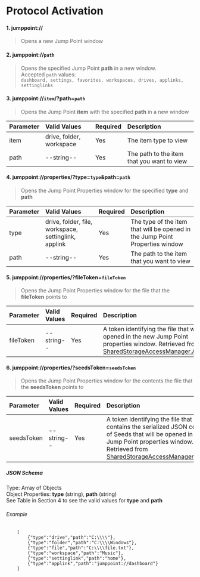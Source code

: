﻿# Protocol Activation

#### 1. jumppoint://
> Opens a new Jump Point window  


#### 2. jumppoint://`path`
> Opens the specified Jump Point **path** in a new window.  
> Accepted `path` values:  
> `dashboard, settings, favorites, workspaces, drives, applinks, settinglinks`  


#### 3. jumppoint://`item`/?path=`path`
> Opens the Jump Point **item** with the specified **path** in a new window  
  
Parameter|Valid Values|Required|Description
:---|:---|:---|:---
item|drive, folder, workspace|Yes|The item type to view
path|--string--|Yes|The path to the item that you want to view


#### 4. jumppoint://properties/?type=`type`&path=`path`
> Opens the Jump Point Properties window for the specified **type** and **path**  
  
Parameter|Valid Values|Required|Description
:---|:---|:---|:---
type|drive, folder, file, workspace, settinglink, applink|Yes|The type of the item that will be opened in the Jump Point Properties window
path|--string--|Yes|The path to the item that you want to view


#### 5. jumppoint://properties/?fileToken=`fileToken`
> Opens the Jump Point Properties window for the file that the **fileToken** points to  

Parameter|Valid Values|Required|Description
:---|:---|:---|:---
fileToken|--string--|Yes|A token identifying the file that will be opened in the new Jump Point properties window. Retrieved from [SharedStorageAccessManager.AddFile](https://docs.microsoft.com/en-us/uwp/api/windows.applicationmodel.datatransfer.sharedstorageaccessmanager.addfile)


#### 6. jumppoint://properties/?seedsToken=`seedsToken`
> Opens the Jump Point Properties window for the contents the file that the **seedsToken** points to

Parameter|Valid Values|Required|Description
:---|:---|:---|:---
seedsToken|--string--|Yes|A token identifying the file that contains the serialized JSON collection of Seeds that will be opened in the new Jump Point properties window. Retrieved from [SharedStorageAccessManager.AddFile](https://docs.microsoft.com/en-us/uwp/api/windows.applicationmodel.datatransfer.sharedstorageaccessmanager.addfile)

##### JSON Schema  
Type: Array of Objects  
Object Properties: **type** (string), **path** (string)  
See Table in Section 4 to see the valid values for **type** and **path**

###### Example
```
    [
    	{"type":"drive","path":"C:\\\\"},
    	{"type":"folder","path":"C:\\\\Windows"},
    	{"type":"file","path":"C:\\\\file.txt"},  
    	{"type":"workspace","path":"Music"},
    	{"type":"settinglink","path":"home"},
    	{"type":"applink","path":"jumppoint://dashboard"}
    ]
```